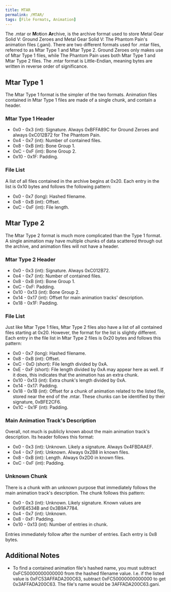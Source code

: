 ```yaml
---
title: MTAR
permalink: /MTAR/
tags: [File Formats, Animation]
---
```


The .mtar or **M**o**t**ion **Ar**chive, is the archive format used to
store Metal Gear Solid V: Ground Zeroes and Metal Gear Solid V: The
Phantom Pain's animation files (.gani). There are two different formats
used for .mtar files, referred to as Mtar Type 1 and Mtar Type 2. Ground
Zeroes only makes use of Mtar Type 1 files, while The Phantom Pain uses
both Mtar Type 1 and Mtar Type 2 files. The .mtar format is
Little-Endian, meaning bytes are written in reverse order of
significance.

## Mtar Type 1

The Mtar Type 1 format is the simpler of the two formats. Animation
files contained in Mtar Type 1 files are made of a single chunk, and
contain a header.

### Mtar Type 1 Header

  - 0x0 - 0x3 (int): Signature. Always 0xBFFA89C for Ground Zeroes and
    always 0xC012B72 for The Phantom Pain.
  - 0x4 - 0x7 (int): Number of contained files.
  - 0x8 - 0xB (int): Bone Group 1.
  - 0xC - 0xF (int): Bone Group 2.
  - 0x10 - 0x1F: Padding.

### File List

A list of all files contained in the archive begins at 0x20. Each entry
in the list is 0x10 bytes and follows the following pattern:

  - 0x0 - 0x7 (long): Hashed filename.
  - 0x8 - 0xB (int): Offset.
  - 0xC - 0xF (int): File length.

## Mtar Type 2

The Mtar Type 2 format is much more complicated than the Type 1 format.
A single animation may have multiple chunks of data scattered through
out the archive, and animation files will not have a header.

### Mtar Type 2 Header

  - 0x0 - 0x3 (int): Signature. Always 0xC012B72.
  - 0x4 - 0x7 (int): Number of contained files.
  - 0x8 - 0xB (int): Bone Group 1.
  - 0xC - 0xF: Padding.
  - 0x10 - 0x13 (int): Bone Group 2.
  - 0x14 - 0x17 (int): Offset for main animation tracks' description.
  - 0x18 - 0x1F: Padding.

### File List

Just like Mtar Type 1 files, Mtar Type 2 files also have a list of all
contained files starting at 0x20. However, the format for the list is
slightly different. Each entry in the file list in Mtar Type 2 files is
0x20 bytes and follows this pattern:

  - 0x0 - 0x7 (long): Hashed filename.
  - 0x8 - 0xB (int): Offset.
  - 0xC - 0xD (short): File length divided by 0xA.
  - 0xE - 0xF (short): File length divided by 0xA may appear here as
    well. If it does, this indicates that the animation has an extra
    chunk.
  - 0x10 - 0x13 (int): Extra chunk's length divided by 0xA.
  - 0x14 - 0x17: Padding.
  - 0x18 - 0x1B (int): Offset for a chunk of animation related to the
    listed file, stored near the end of the .mtar. These chunks can be
    identified by their signature, 0xBFE2CF6.
  - 0x1C - 0x1F (int): Padding.

### Main Animation Track's Description

Overall, not much is publicly known about the main animation track's
description. Its header follows this format:

  - 0x0 - 0x3 (int): Unknown. Likely a signature. Always 0x4FBDAAEF.
  - 0x4 - 0x7 (int): Unknown. Always 0x2B8 in known files.
  - 0x8 - 0xB (int): Length. Always 0x2D0 in known files.
  - 0xC - 0xF (int): Padding.

### Unknown Chunk

There is a chunk with an unknown purpose that immediately follows the
main animation track's description. The chunk follows this pattern:

  - 0x0 - 0x3 (int): Unknown. Likely signature. Known values are
    0x91E4534B and 0x3B9A7784.
  - 0x4 - 0x7 (int): Unknown.
  - 0x8 - 0xF: Padding.
  - 0x10 - 0x13 (int): Number of entries in chunk.

Entries immediately follow after the number of entries. Each entry is
0x8 bytes.

## Additional Notes

  - To find a contained animation file's hashed name, you must subtract
    0xFC50000000000000 from the hashed filename value. I.e. if the
    listed value is 0xFC53AFFADA200C63, subtract 0xFC50000000000000 to
    get 0x3AFFADA200C63. The file's name would be 3AFFADA200C63.gani.
